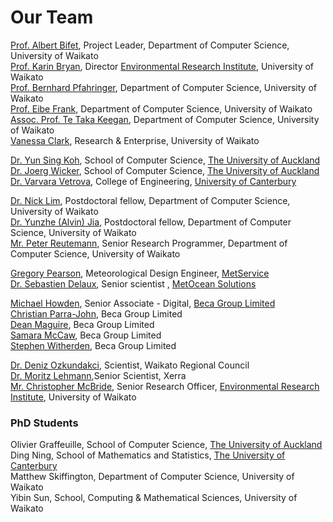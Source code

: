 
# Our Team

[Prof. Albert Bifet](https://www.waikato.ac.nz/staff-profiles/people/abifet), Project Leader, Department of Computer Science, University of Waikato  
[Prof. Karin Bryan](https://www.waikato.ac.nz/staff-profiles/people/kbryan), Director [Environmental Research Institute](https://www.waikato.ac.nz/eri/), University of Waikato  
[Prof. Bernhard Pfahringer](https://www.waikato.ac.nz/staff-profiles/people/bernhard/), Department of Computer Science, University of Waikato  
[Prof. Eibe Frank](https://www.waikato.ac.nz/staff-profiles/people/eibe/), Department of Computer Science, University of Waikato  
[Assoc. Prof. Te Taka Keegan](https://www.cms.waikato.ac.nz/people/tetaka), Department of Computer Science, University of Waikato  
[Vanessa Clark](https://www.waikato.ac.nz/research-enterprise/our-people/vanessa-clark), Research & Enterprise, University of Waikato  

[Dr. Yun Sing Koh](https://unidirectory.auckland.ac.nz/profile/y-koh), School of Computer Science, [The University of Auckland](https://www.auckland.ac.nz/en.html)  
[Dr. Joerg Wicker](http://www.science.auckland.ac.nz/people/profile/j-wicker), School of Computer Science, [The University of Auckland](https://www.auckland.ac.nz/en.html)  
[Dr. Varvara Vetrova](https://www.canterbury.ac.nz/engineering/contact-us/people/varvara-vetrova.html), College of Engineering, [University of Canterbury](https://www.canterbury.ac.nz/)  

[Dr. Nick Lim](https://www.waikato.ac.nz/staff-profiles/people/nlim), Postdoctoral fellow, Department of Computer Science, University of Waikato  
[Dr. Yunzhe (Alvin) Jia](https://www.waikato.ac.nz/staff-profiles/people/ajia), Postdoctoral fellow, Department of Computer Science, University of Waikato  
[Mr. Peter Reutemann](https://www.cms.waikato.ac.nz/people/fracpete), Senior Research Programmer, Department of Computer Science, University of Waikato  

[Gregory Pearson](https://www.linkedin.com/in/gregpearson1?originalSubdomain=nz), Meteorological Design Engineer, [MetService](https://www.metservice.com/)  
[Dr. Sebastien Delaux](https://www.linkedin.com/in/sebastien-delaux-50b63352?trk=public_profile_browsemap_profile-result-card_result-card_full-click&originalSubdomain=nz), Senior scientist , [MetOcean Solutions](https://www.metocean.co.nz/)  

[Michael Howden](https://www.linkedin.com/in/michaelhowden?originalSubdomain=nz), Senior Associate - Digital, [Beca Group Limited](https://www.beca.com/)  
[Christian Parra-John](https://www.linkedin.com/in/christian-parra-john-ieng-miet-asep-mincose-21010383?originalSubdomain=nz), Beca Group Limited  
[Dean Maguire](https://www.linkedin.com/in/pdmaguire?originalSubdomain=nz), Beca Group Limited  
[Samara McCaw](https://www.linkedin.com/in/samara-mccaw-49436a10?originalSubdomain=nz), Beca Group Limited  
[Stephen Witherden](https://www.linkedin.com/in/stephenwitherden?originalSubdomain=au), Beca Group Limited  

[Dr. Deniz Ozkundakci](https://www.linkedin.com/in/deniz-%C3%B6zkundakci-953774191?originalSubdomain=nz), Scientist, Waikato Regional Council  
[Dr. Moritz Lehmann](https://www.xerra.nz/our-team/),Senior Scientist, Xerra  
[Mr. Christopher McBride](https://www.waikato.ac.nz/staff-profiles/people/cmcbride), Senior Research Officer, [Environmental Research Institute](https://www.waikato.ac.nz/eri/), University of Waikato

### PhD Students
Olivier Graffeuille, School of Computer Science, [The University of Auckland](https://www.auckland.ac.nz/en.html)  
Ding Ning, School of Mathematics and Statistics, [The University of Canterbury](https://www.canterbury.ac.nz/)  
Matthew Skiffington, Department of Computer Science, University of Waikato  
Yibin Sun, School, Computing & Mathematical Sciences, University of Waikato